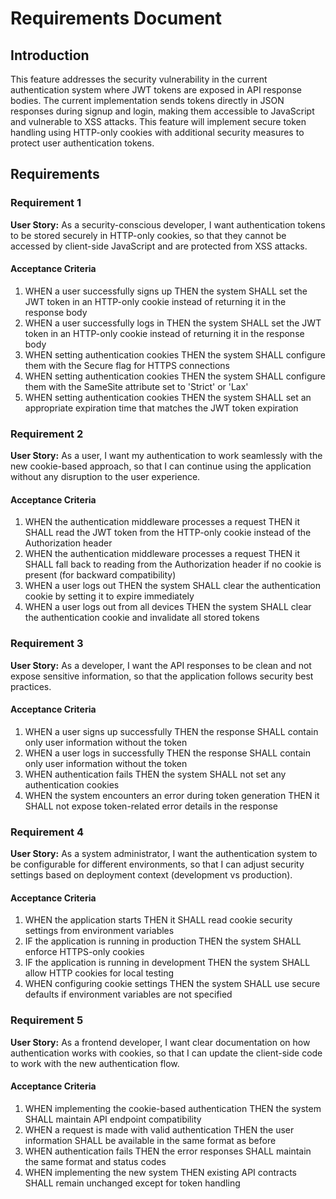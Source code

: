 # Requirements Document

## Introduction

This feature addresses the security vulnerability in the current authentication system where JWT tokens are exposed in API response bodies. The current implementation sends tokens directly in JSON responses during signup and login, making them accessible to JavaScript and vulnerable to XSS attacks. This feature will implement secure token handling using HTTP-only cookies with additional security measures to protect user authentication tokens.

## Requirements

### Requirement 1

**User Story:** As a security-conscious developer, I want authentication tokens to be stored securely in HTTP-only cookies, so that they cannot be accessed by client-side JavaScript and are protected from XSS attacks.

#### Acceptance Criteria

1. WHEN a user successfully signs up THEN the system SHALL set the JWT token in an HTTP-only cookie instead of returning it in the response body
2. WHEN a user successfully logs in THEN the system SHALL set the JWT token in an HTTP-only cookie instead of returning it in the response body
3. WHEN setting authentication cookies THEN the system SHALL configure them with the Secure flag for HTTPS connections
4. WHEN setting authentication cookies THEN the system SHALL configure them with the SameSite attribute set to 'Strict' or 'Lax'
5. WHEN setting authentication cookies THEN the system SHALL set an appropriate expiration time that matches the JWT token expiration

### Requirement 2

**User Story:** As a user, I want my authentication to work seamlessly with the new cookie-based approach, so that I can continue using the application without any disruption to the user experience.

#### Acceptance Criteria

1. WHEN the authentication middleware processes a request THEN it SHALL read the JWT token from the HTTP-only cookie instead of the Authorization header
2. WHEN the authentication middleware processes a request THEN it SHALL fall back to reading from the Authorization header if no cookie is present (for backward compatibility)
3. WHEN a user logs out THEN the system SHALL clear the authentication cookie by setting it to expire immediately
4. WHEN a user logs out from all devices THEN the system SHALL clear the authentication cookie and invalidate all stored tokens

### Requirement 3

**User Story:** As a developer, I want the API responses to be clean and not expose sensitive information, so that the application follows security best practices.

#### Acceptance Criteria

1. WHEN a user signs up successfully THEN the response SHALL contain only user information without the token
2. WHEN a user logs in successfully THEN the response SHALL contain only user information without the token
3. WHEN authentication fails THEN the system SHALL not set any authentication cookies
4. WHEN the system encounters an error during token generation THEN it SHALL not expose token-related error details in the response

### Requirement 4

**User Story:** As a system administrator, I want the authentication system to be configurable for different environments, so that I can adjust security settings based on deployment context (development vs production).

#### Acceptance Criteria

1. WHEN the application starts THEN it SHALL read cookie security settings from environment variables
2. IF the application is running in production THEN the system SHALL enforce HTTPS-only cookies
3. IF the application is running in development THEN the system SHALL allow HTTP cookies for local testing
4. WHEN configuring cookie settings THEN the system SHALL use secure defaults if environment variables are not specified

### Requirement 5

**User Story:** As a frontend developer, I want clear documentation on how authentication works with cookies, so that I can update the client-side code to work with the new authentication flow.

#### Acceptance Criteria

1. WHEN implementing the cookie-based authentication THEN the system SHALL maintain API endpoint compatibility
2. WHEN a request is made with valid authentication THEN the user information SHALL be available in the same format as before
3. WHEN authentication fails THEN the error responses SHALL maintain the same format and status codes
4. WHEN implementing the new system THEN existing API contracts SHALL remain unchanged except for token handling